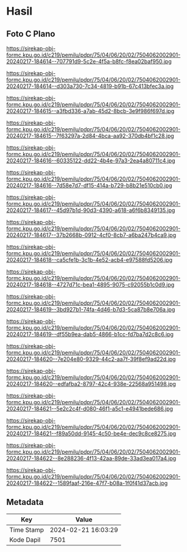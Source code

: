 # Hasil

## Foto C Plano

https://sirekap-obj-formc.kpu.go.id/c219/pemilu/pdpr/75/04/06/20/02/7504062002901-20240217-184614--707791d9-5c2e-4f5a-b8fc-f8ea02baf950.jpg

https://sirekap-obj-formc.kpu.go.id/c219/pemilu/pdpr/75/04/06/20/02/7504062002901-20240217-184614--d303a730-7c34-4819-b91b-67c413bfec3a.jpg

https://sirekap-obj-formc.kpu.go.id/c219/pemilu/pdpr/75/04/06/20/02/7504062002901-20240217-184615--a3fbd336-a7ab-45d2-8bcb-3e9f986f697d.jpg

https://sirekap-obj-formc.kpu.go.id/c219/pemilu/pdpr/75/04/06/20/02/7504062002901-20240217-184615--7f63297a-2d84-4bca-aa92-370db4bf1c28.jpg

https://sirekap-obj-formc.kpu.go.id/c219/pemilu/pdpr/75/04/06/20/02/7504062002901-20240217-184616--60335122-dd22-4b4e-97a3-2ea4a80711c4.jpg

https://sirekap-obj-formc.kpu.go.id/c219/pemilu/pdpr/75/04/06/20/02/7504062002901-20240217-184616--7d58e7d7-df15-414a-b729-b8b21e510cb0.jpg

https://sirekap-obj-formc.kpu.go.id/c219/pemilu/pdpr/75/04/06/20/02/7504062002901-20240217-184617--45d97b1d-90d3-4390-a618-a6f6b8349135.jpg

https://sirekap-obj-formc.kpu.go.id/c219/pemilu/pdpr/75/04/06/20/02/7504062002901-20240217-184617--37b2668b-0912-4cf0-8cb7-a6ba247b4ca9.jpg

https://sirekap-obj-formc.kpu.go.id/c219/pemilu/pdpr/75/04/06/20/02/7504062002901-20240217-184618--ca5cfe1b-3c1b-4e52-acb4-e97588fd5206.jpg

https://sirekap-obj-formc.kpu.go.id/c219/pemilu/pdpr/75/04/06/20/02/7504062002901-20240217-184618--4727d71c-bea1-4895-9075-c92055b1c0d9.jpg

https://sirekap-obj-formc.kpu.go.id/c219/pemilu/pdpr/75/04/06/20/02/7504062002901-20240217-184619--3bd927b1-74fa-4d46-b7d3-5ca87b8e706a.jpg

https://sirekap-obj-formc.kpu.go.id/c219/pemilu/pdpr/75/04/06/20/02/7504062002901-20240217-184619--df55b9ea-dab5-4866-b1cc-fd7ba7d2c8c6.jpg

https://sirekap-obj-formc.kpu.go.id/c219/pemilu/pdpr/75/04/06/20/02/7504062002901-20240217-184620--7e204e80-9329-44c2-aa7f-39f8ef9ad22d.jpg

https://sirekap-obj-formc.kpu.go.id/c219/pemilu/pdpr/75/04/06/20/02/7504062002901-20240217-184620--edfafba2-8797-42c4-938e-22568a951498.jpg

https://sirekap-obj-formc.kpu.go.id/c219/pemilu/pdpr/75/04/06/20/02/7504062002901-20240217-184621--5e2c2c4f-d080-46f1-a5c1-e4941bede686.jpg

https://sirekap-obj-formc.kpu.go.id/c219/pemilu/pdpr/75/04/06/20/02/7504062002901-20240217-184621--f89a50dd-9145-4c50-be4e-dec9c8ce8275.jpg

https://sirekap-obj-formc.kpu.go.id/c219/pemilu/pdpr/75/04/06/20/02/7504062002901-20240217-184622--8e288236-4f13-42aa-89de-33ad3ea017a4.jpg

https://sirekap-obj-formc.kpu.go.id/c219/pemilu/pdpr/75/04/06/20/02/7504062002901-20240217-184622--1589faaf-216e-47f7-b08a-1f0f41d37acb.jpg


## Metadata

| Key        | Value               |
| ---------- | ------------------- |
| Time Stamp | 2024-02-21 16:03:29 |
| Kode Dapil | 7501                |




